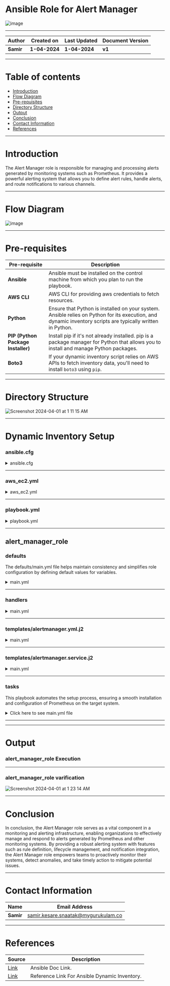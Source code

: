 #  Ansible Role for Alert Manager

![image](https://github.com/CodeOps-Hub/Ansible/assets/156056570/26b8faf6-96af-45e5-9184-c47646ae8b1c)

***

| **Author** | **Created on** | **Last Updated** | **Document Version** |
| ---------- | -------------- | ---------------- | -------------------- |
| **Samir** | **1-04-2024** | **1-04-2024** | **v1** |

***
# Table of contents
* [Introduction](#Introduction)
* [Flow Diagram](#Flow-Diagram)
* [Pre-requisites](#Pre-requisites)
* [Directory Structure](#Directory-Structure)
* [Output](#Output)
* [Conclusion](#Conclusion)
* [Contact Information](#Contact-Information)
* [References](#References)

***

# Introduction
The Alert Manager role is responsible for managing and processing alerts generated by monitoring systems such as Prometheus. It provides a powerful alerting system that allows you to
define alert rules, handle alerts, and route notifications to various channels.
***

# Flow Diagram

![image](https://github.com/CodeOps-Hub/Ansible/assets/156056570/551c234d-1048-4994-9b05-5f4307dfea94)


***

# Pre-requisites

| **Pre-requisite** | **Description** |
| ----------------- | --------------- |
| **Ansible**       | Ansible must be installed on the control machine from which you plan to run the playbook. |
| **AWS CLI**       | AWS CLI for providing aws credentials to fetch resources. |
| **Python**        | Ensure that Python is installed on your system. Ansible relies on Python for its execution, and dynamic inventory scripts are typically written in Python. |
| **PIP (Python Package Installer)** | Install pip if it's not already installed. pip is a package manager for Python that allows you to install and manage Python packages. |
| **Boto3**   |  If your dynamic inventory script relies on AWS APIs to fetch inventory data, you'll need to install `boto3` using `pip`. |

***

# Directory Structure

![Screenshot 2024-04-01 at 1 11 15 AM](https://github.com/CodeOps-Hub/Ansible/assets/156056364/170b5332-9aca-4950-aa1a-7e19ae53727e)
***

# Dynamic Inventory Setup

### ansible.cfg

<details>
<summary> ansible.cfg </summary>
<br>
  
```shell
[defaults]
# some basic default values...
inventory               =       ./aws_ec2.yaml
private_key_file        =       ./samir.pem
remote_user             =       ubuntu
host_key_checking       =       False
[inventory]
enable_plugins          =       aws_ec2
```
</details>

***

### aws_ec2.yml

<details>
<summary> aws_ec2.yml </summary>
<br>
  
```shell
---
plugin: aws_ec2
regions:
  - ap-northeast-1
filters:
    instance-state-code: 16
keyed_groups:
  - key: tags
    prefix: tag

```
</details>

***

### playbook.yml

<details>
<summary> playbook.yml </summary>
<br>
  
```shell
---
- hosts: aws_ec2
  become: yes
  gather_facts: yes
  roles:
    - alert_manager_role

```
</details>

***

##  alert_manager_role

### defaults

The defaults/main.yml file helps maintain consistency and simplifies role configuration by defining default values for variables. 

<details>
<summary> main.yml </summary>
<br>
  
```shell
---
alert_manager_port: 9093
alert_manager_config_file: /etc/alertmanager/alertmanager.yml
alert_manager_binary_url: "https://github.com/prometheus/alertmanager/releases/download/v{{ alert_manager_version }}/alertmanager-{{ alert_manager_version }}.linux-amd64.tar.gz"
alert_manager_version: "0.23.0"


```
</details>

***
### handlers


<details>
<summary> main.yml </summary>
<br>
  
```shell
- name: Restart Alert Manager
  systemd:
    name: alertmanager
    state: restarted


```
</details>

***
### templates/alertmanager.yml.j2


<details>
<summary> main.yml </summary>
<br>
  
```shell
global:
  resolve_timeout: 5m

route:
  receiver: 'null'

receivers:
- name: 'null'

inhibit_rules:
  - source_match:
      severity: 'critical'
    target_match:
      severity: 'warning'
    equal: ['alertname', 'dev', 'instance']

    - source_match:
        severity: 'warning'
      target_match:
        severity: 'critical'
      equal: ['alertname', 'dev', 'instance']


```
</details>

***
### templates/alertmanager.service.j2


<details>
<summary> main.yml </summary>
<br>
  
```shell
[Unit]
Description=Alert Manager
Wants=network-online.target
After=network-online.target

[Service]
Type=simple
ExecStart=/usr/local/bin/alertmanager --config.file={{ alert_manager_config_file }}
Restart=always

[Install]
WantedBy=multi-user.target

```
</details>

***
### tasks

This playbook automates the setup process, ensuring a smooth installation and configuration of Prometheus on the target system.

<details>
<summary> Click here to see main.yml file</summary>
<br>
  
```shell
---
- name: Install required dependencies
  package:
    name: "{{ item }}"
    state: present
  with_items:
    - wget
    - tar

- name: Download Alert Manager binary
  get_url:
    url: "{{ alert_manager_binary_url }}"
    dest: "/tmp/alertmanager-{{ alert_manager_version }}.tar.gz"

- name: Extract Alert Manager binary
  become: true
  unarchive:
    src: "/tmp/alertmanager-{{ alert_manager_version }}.tar.gz"
    dest: /usr/local/bin
    remote_src: yes

- name: Create directory for Alert Manager configuration
  file:
    path: "{{ alert_manager_config_file | dirname }}"
    state: directory

- name: Generate Alert Manager configuration file
  template:
    src: alertmanager.yml.j2
    dest: "{{ alert_manager_config_file }}"
  notify: Restart Alert Manager

- name: Install systemd service
  template:
    src: alertmanager.service.j2
    dest: /etc/systemd/system/alertmanager.service
  notify: Restart Alert Manager

- name: Start Alert Manager service
  systemd:
    name: alertmanager
    state: started
    enabled: yes

```
</details>

***


***

# Output

### alert_manager_role Execution

***

### alert_manager_role varification
![Screenshot 2024-04-01 at 1 23 14 AM](https://github.com/CodeOps-Hub/Ansible/assets/156056364/36f6f1c6-dacf-49cc-9b9b-b4de656ebcf1)

***

# Conclusion

In conclusion, the Alert Manager role serves as a vital component in a monitoring and alerting infrastructure, enabling organizations to effectively manage and respond to alerts generated by Prometheus and other monitoring systems. By providing a robust alerting system with features such as rule definition, lifecycle management, and notification integration, the Alert Manager role empowers teams to proactively monitor their systems, detect anomalies, and take timely action to mitigate potential issues.

***

# Contact Information

| **Name** | **Email Address** |
| -------- | ----------------- |
| **Samir** | samir.kesare.snaatak@mygurukulam.co |

***

# References

| **Source** | **Description** |
| ---------- | --------------- |
| [Link](https://docs.ansible.com/ansible/latest/index.html) | Ansible Doc Link. |
| [Link](https://www.youtube.com/watch?v=junPdh2yvbU&t=454s) | Reference Link For Ansible Dynamic Inventory. |
